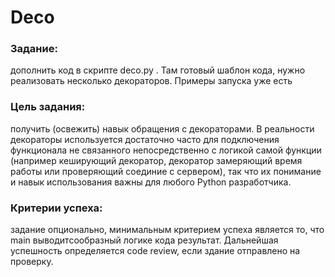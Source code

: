 # Deco

### Задание: 
дополнить код в скрипте  deco.py . Там готовый шаблон кода, нужно реализовать несколько декораторов. Примеры запуска уже есть


### Цель задания: 
получить (освежить) навык обращения с декораторами. В реальности декораторы используется достаточно часто для подключения функционала не связанного непосредственно с логикой самой функции (например кеширующий декоратор, декоратор замеряющий время работы или проверяющий соединие с сервером), так что их понимание и навык использования важны для любого Python разработчика.


### Критерии успеха: 
задание опционально, минимальным критерием успеха является то, что  main  выводитсообразный логике кода результат. Дальнейшая успешность определяется code review, если здание отправлено на проверку.
